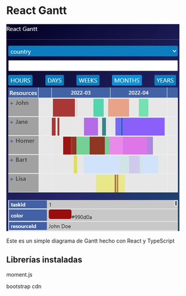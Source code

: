 # React Gantt

![Image text](./example.jpg)

Este es un simple diagrama de Gantt hecho con React y TypeScript


## Librerías instaladas 

moment.js

bootstrap cdn


